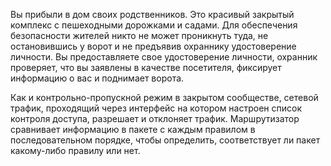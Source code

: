 Вы прибыли в дом своих родственников. Это красивый закрытый комплекс с пешеходными дорожками и садами. Для обеспечения безопасности жителей никто не может проникнуть туда, не остановившись у ворот и не предъявив охраннику удостоверение личности. Вы предоставляете свое удостоверение личности, охранник проверяет, что вы заявлены в качестве посетителя, фиксирует информацию о вас и поднимает ворота. 

Как и контрольно-пропускной режим в закрытом сообществе, сетевой трафик, проходящий через интерфейс на котором настроен список контроля доступа, разрешает и отклоняет трафик. Маршрутизатор сравнивает информацию в пакете с каждым правилом в последовательном порядке, чтобы определить, соответствует ли пакет какому-либо правилу или нет. 